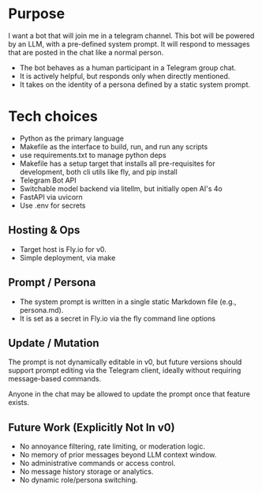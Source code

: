 # Purpose
I want a bot that will join me in a telegram channel. This bot will be powered by an LLM, with a pre-defined system prompt. It will respond to messages that are posted in the chat like a normal person.

- The bot behaves as a human participant in a Telegram group chat.
- It is actively helpful, but responds only when directly mentioned.
- It takes on the identity of a persona defined by a static system prompt.

# Tech choices
- Python as the primary language
- Makefile as the interface to build, run, and run any scripts
- use requirements.txt to manage python deps
- Makefile has a setup target that installs all pre-requisites for development, both cli utils like fly, and pip install
- Telegram Bot API
- Switchable model backend via litellm, but initially open AI's 4o
- FastAPI via uvicorn
- Use .env for secrets

## Hosting & Ops
- Target host is Fly.io for v0.
- Simple deployment, via make

## Prompt / Persona
- The system prompt is written in a single static Markdown file (e.g., persona.md).
- It is set as a secret in Fly.io via the fly command line options

## Update / Mutation
The prompt is not dynamically editable in v0, but future versions should support prompt editing via the Telegram client, ideally without requiring message-based commands.

Anyone in the chat may be allowed to update the prompt once that feature exists.

## Future Work (Explicitly Not In v0)
- No annoyance filtering, rate limiting, or moderation logic.
- No memory of prior messages beyond LLM context window.
- No administrative commands or access control.
- No message history storage or analytics.
- No dynamic role/persona switching.
